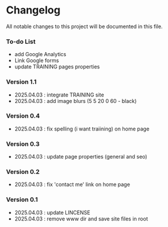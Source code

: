# Changelog
All notable changes to this project will be documented in this file.

### To-do List
- add Google Analytics
- Link Google forms
- update TRAINING pages properties

### Version 1.1
- 2025.04.03 : integrate TRAINING site
- 2025.04.03 : add image blurs (5 5 20 0 60 - black)

### Version 0.4
- 2025.04.03 : fix spelling (i want traiining) on home page

### Version 0.3
- 2025.04.03 : update page properties (general and seo)

### Version 0.2
- 2025.04.03 : fix 'contact me' link on home page

### Version 0.1
- 2025.04.03 : update LINCENSE
- 2025.04.03 : remove www dir and save site files in root